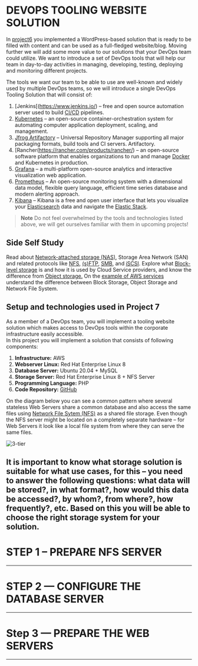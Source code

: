 # DEVOPS TOOLING WEBSITE SOLUTION

In [project6](https://github.com/StrangeJay/DevOps_Project6) you implemented a WordPress-based solution that is ready to be filled with content and can be used as a full-fledged website/blog. Moving further we will add some more value to our solutions that your DevOps team could utilize. We want to introduce a set of DevOps tools that will help our team in day-to-day activities in managing, developing, testing, deploying and monitoring different projects.  

The tools we want our team to be able to use are well-known and widely used by multiple DevOps teams, so we will introduce a single DevOps Tooling Solution that will consist of: 

1. [Jenkins[(https://www.jenkins.io/) – free and open source automation server used to build [CI/CD](https://en.wikipedia.org/wiki/CI/CD) pipelines. 
2. [Kubernetes](https://kubernetes.io/) – an open-source container-orchestration system for automating computer application deployment, scaling, and management.
3. [Jfrog Artifactory](https://jfrog.com/artifactory/) – Universal Repository Manager supporting all major packaging formats, build tools and CI servers. Artifactory.
4. [Rancher(https://rancher.com/products/rancher/) – an open-source software platform that enables organizations to run and manage [Docker](https://en.wikipedia.org/wiki/Docker_(software)) and Kubernetes in production.
5. [Grafana](https://grafana.com/) – a multi-platform open-source analytics and interactive visualization web application.
6. [Prometheus](https://prometheus.io/) – An open-source monitoring system with a dimensional data model, flexible query language, efficient time series database and modern alerting approach.
7. [Kibana](https://www.elastic.co/kibana) – Kibana is a free and open user interface that lets you visualize your [Elasticsearch](https://www.elastic.co/elasticsearch/) data and navigate the [Elastic Stack](https://www.elastic.co/elastic-stack).  

> **Note** Do not feel overwhelmed by the tools and technologies listed above, we will get ourselves familiar with them in upcoming projects! 

## Side Self Study 
Read about [Network-attached storage (NAS)](https://en.wikipedia.org/wiki/Network-attached_storage), Storage Area Network (SAN) and related protocols like [NFS](https://en.wikipedia.org/wiki/Network_File_System), [(s)FTP](https://en.wikipedia.org/wiki/SSH_File_Transfer_Protocol), [SMB](https://en.wikipedia.org/wiki/Server_Message_Block), and [iSCSI](https://en.wikipedia.org/wiki/ISCSI). Explore what [Block-level storage](https://en.wikipedia.org/wiki/Block-level_storage) is and how it is used by Cloud Service providers, and know the difference from [Object storage.](https://en.wikipedia.org/wiki/Object_storage)
On the [example of AWS services](https://dzone.com/articles/confused-by-aws-storage-options-s3-ebs-amp-efs-explained) understand the difference between Block Storage, Object Storage and Network File System.  

## Setup and technologies used in Project 7
As a member of a DevOps team, you will implement a tooling website solution which makes access to DevOps tools within the corporate infrastructure easily accessible.   
In this project you will implement a solution that consists of following components:
1. **Infrastructure:** AWS
2. **Webserver Linux:** Red Hat Enterprise Linux 8
3. **Database Server:** Ubuntu 20.04 + MySQL
4. **Storage Server:** Red Hat Enterprise Linux 8 + NFS Server
5. **Programming Language:** PHP
6. **Code Repository:** [GitHub](https://github.com/darey-io/tooling.git)  

On the diagram below you can see a common pattern where several stateless Web Servers share a common database and also access the same files using [Network File Sytem (NFS)](https://en.wikipedia.org/wiki/Network_File_System) as a shared file storage. Even though the NFS server might be located on a completely separate hardware – for Web Servers it look like a local file system from where they can serve the same files.  

![3-tier](https://user-images.githubusercontent.com/105195327/217787752-e970d3f2-a2d0-4722-8a14-fd028a6bafdf.png)

It is important to know what storage solution is suitable for what use cases, for this – you need to answer the following questions: **what data will be stored?**, **in what format?**, **how would this data be accessed?**, **by whom?**, **from where?**, **how frequently?**, etc. Based on this you will be able to choose the right storage system for your solution.  
---
# STEP 1 – PREPARE NFS SERVER  






---
# STEP 2 — CONFIGURE THE DATABASE SERVER 






---
# Step 3 — PREPARE THE WEB SERVERS 






---





